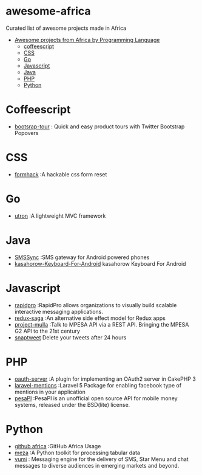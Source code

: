 # awesome-africa
Curated list of awesome projects made in Africa

- [Awesome projects from Africa by Programming Language]()
  - [coffeescript](#coffeescript)
  - [ CSS ](#css)
  - [ Go ](#go)
  - [ Javascript ](#javascript)
  - [ Java ](#java)
  - [ PHP ](#PHP)
  - [ Python ](#python)

# Coffeescript

* [bootsrap-tour](https://github.com/sorich87/bootstrap-tour) : Quick and easy product tours with Twitter Bootstrap Popovers

# CSS
* [formhack](https://github.com/ireade/formhack) :A hackable css form reset


# Go
* [utron](https://github.com/gernest/utron) :A lightweight MVC framework

# Java
* [SMSSync](https://github.com/ushahidi/SMSSync) :SMS gateway for Android powered phones
* [kasahorow-Keyboard-For-Android](https://github.com/eyedol/kasahorow-Keyboard-For-Android) kasahorow Keyboard For Android

# Javascript

* [rapidpro](https://github.com/rapidpro/rapidpro) :RapidPro allows organizations to visually build scalable interactive messaging applications.
* [redux-saga](https://github.com/yelouafi/redux-saga) :An alternative side effect model for Redux apps
* [project-mulla](https://github.com/kn9ts/project-mulla) :Talk to MPESA API via a REST API. Bringing the MPESA G2 API to the 21st century
* [snaptweet](https://github.com/JohnONolan/snaptweet) Delete your tweets after 24 hours


# PHP
* [oauth-server](https://github.com/uafrica/oauth-server) :A plugin for implementing an OAuth2 server in CakePHP 3
* [laravel-mentions](https://github.com/unicodeveloper/laravel-mentions) :Laravel 5 Package for enabling facebook type of mentions in your application
* [pesaPI](https://github.com/pluspeople/pesaPi) :PesaPI is an unofficial open source API for mobile money systems, released under the BSD(lite) license.



# Python
* [github africa](https://github.com/codeafrica/github-africa) :GitHub Africa Usage
* [meza](https://github.com/reubano/meza) :A Python toolkit for processing tabular data
* [vumi](https://github.com/praekelt/vumi) : Messaging engine for the delivery of SMS, Star Menu and chat messages to diverse audiences in emerging markets and beyond.
